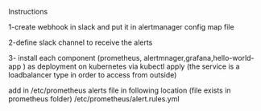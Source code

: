  Instructions
 
 1-create webhook in slack and put it in alertmanager config map file
 
 2-define slack channel to receive the alerts
 
 3- install each component (prometheus, alertmnager,grafana,hello-world-app ) as deployment on kubernetes via kubectl apply (the service is a loadbalancer type in order to access from outside)
 
 add in /etc/prometheus alerts file in following location (file exists in prometheus folder) /etc/prometheus/alert.rules.yml
 
